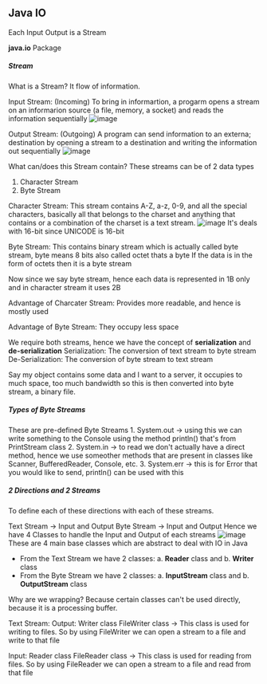 <h2>Java IO</h2>

Each Input Output is a Stream

**java.io** Package

<h5>Stream</h5>
What is a Stream?
It flow of information.

Input Stream: (Incoming)
To bring in informartion, a progarm opens a stream on an informarion source (a file, memory, a socket) and reads the information sequentially
![image](https://user-images.githubusercontent.com/83197830/232174451-4732f2f3-d9e2-4aaf-a6b3-c767b58b1d90.png)

Output Stream: (Outgoing)
A program can send information to an externa; destination by opening a stream to a destination and writing the information out sequentially
![image](https://user-images.githubusercontent.com/83197830/232174531-591597e4-7708-45fe-a17f-df82c0a9988d.png)

What can/does this Stream contain?
These streams can be of 2 data types
1. Character Stream
2. Byte Stream


Character Stream:
This stream contains A-Z, a-z, 0-9, and all the special characters, basically all that belongs to the charset and anything that contains or a combination of the charset is a text stream.
![image](https://user-images.githubusercontent.com/83197830/232187071-ca06077c-1662-4bee-9645-7f8f750bea9c.png)
It's deals with 16-bit since UNICODE is 16-bit


Byte Stream:
This contains binary stream which is actually called byte stream, byte means 8 bits also called octet thats a byte
If the data is in the form of octets then it is a byte stream


Now since we say byte stream, hence each data is represented in 1B only and in character stream it uses 2B

Advantage of Charcater Stream:
Provides more readable, and hence is mostly used

Advantage of Byte Stream:
They occupy less space


We require both streams, hence we have the concept of **serialization** and **de-serialization**
Serialization: The conversion of text stream to byte stream
De-Serialization: The conversion of byte stream to text stream

Say my object contains some data and I want to a server, it occupies to much space, too much bandwidth so this is then converted into byte stream, a binary file.



<h5>Types of Byte Streams</h5>
These are pre-defined Byte Streams
1. System.out -> using this we can write something to the Console using the method println() that's from PrintStream class
2. System.in -> to read we don't actually have a direct method, hence we use someother methods that are present in classes like Scanner, BufferedReader, Console, etc.
3. System.err -> this is for Error that you would like to send, println() can be used with this



<h5>2 Directions and 2 Streams</h5>
To define each of these directions with each of these streams.

Text Stream -> Input and Output
Byte Stream -> Input and Output
Hence we have 4 Classes to handle the Input and Output of each streams
![image](https://user-images.githubusercontent.com/83197830/232184381-b02d3f0a-53d7-4561-8f99-252aa3c9e829.png) <br>
These are 4 main base classes which are abstract to deal with IO in Java
- From the Text Stream we have 2 classes: a. **Reader** class and b. **Writer** class
- From the Byte Stream we have 2 classes: a. **InputStream** class and b. **OutputStream** class


Why are we wrapping?
Because certain classes can't be used directly, because it is a processing buffer.


Text Stream:
Output:
Writer class
FileWriter class -> This class is used for writing to files.
So by using FileWriter we can open a stream to a file and write to that file

Input:
Reader class
FileReader class -> This class is used for reading from files.
So by using FileReader we can open a stream to a file and read from that file
